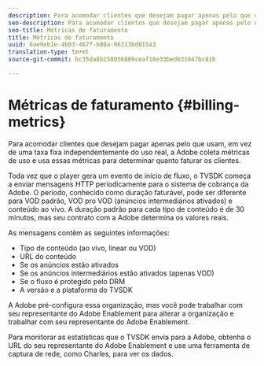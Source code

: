 ```yaml
---
description: Para acomodar clientes que desejam pagar apenas pelo que usam, em vez de uma taxa fixa independentemente do uso real, a Adobe coleta métricas de uso e usa essas métricas para determinar quanto faturar os clientes.
seo-description: Para acomodar clientes que desejam pagar apenas pelo que usam, em vez de uma taxa fixa independentemente do uso real, a Adobe coleta métricas de uso e usa essas métricas para determinar quanto faturar os clientes.
seo-title: Métricas de faturamento
title: Métricas de faturamento
uuid: 6ae9eb1e-4b03-467f-b80a-96313bd01543
translation-type: tm+mt
source-git-commit: bc35da8b258056809ceaf18e33bed631047bc81b

---
```



# Métricas de faturamento {#billing-metrics}

Para acomodar clientes que desejam pagar apenas pelo que usam, em vez de uma taxa fixa independentemente do uso real, a Adobe coleta métricas de uso e usa essas métricas para determinar quanto faturar os clientes.

Toda vez que o player gera um evento de início de fluxo, o TVSDK começa a enviar mensagens HTTP periodicamente para o sistema de cobrança da Adobe. O período, conhecido como duração faturável, pode ser diferente para VOD padrão, VOD pro VOD (anúncios intermediários ativados) e conteúdo ao vivo. A duração padrão para cada tipo de conteúdo é de 30 minutos, mas seu contrato com a Adobe determina os valores reais.

As mensagens contêm as seguintes informações:

* Tipo de conteúdo (ao vivo, linear ou VOD)
* URL do conteúdo
* Se os anúncios estão ativados
* Se os anúncios intermediários estão ativados (apenas VOD)
* Se o fluxo é protegido pelo DRM
* A versão e a plataforma do TVSDK

A Adobe pré-configura essa organização, mas você pode trabalhar com seu representante do Adobe Enablement para alterar a organização e trabalhar com seu representante do Adobe Enablement.

Para monitorar as estatísticas que o TVSDK envia para a Adobe, obtenha o URL do seu representante do Adobe Enablement e use uma ferramenta de captura de rede, como Charles, para ver os dados.